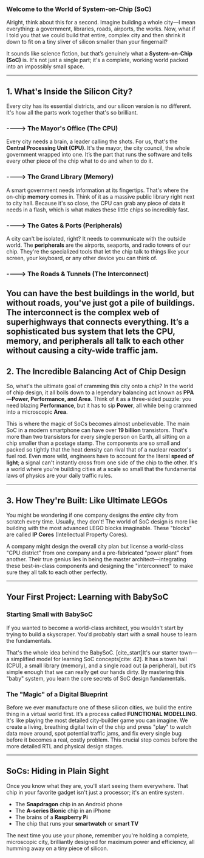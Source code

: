 



 ### Welcome to the World of System-on-Chip (SoC)

Alright, think about this for a second. Imagine building a whole city—I mean everything: a government, libraries, roads, airports, the works. Now, what if I told you that we could build that entire, complex city and then shrink it down to fit on a tiny sliver of silicon smaller than your fingernail?

It sounds like science fiction, but that’s genuinely what a **System-on-Chip (SoC)** is. It's not just a single part; it's a complete, working world packed into an impossibly small space.


---


## 1. What's Inside the Silicon City? 

Every city has its essential districts, and our silicon version is no different. It's how all the parts work together that's so brilliant.

### ----> The Mayor's Office (The CPU)
Every city needs a brain, a leader calling the shots. For us, that's the **Central Processing Unit (CPU)**. It's the mayor, the city council, the whole government wrapped into one. It’s the part that runs the software and tells every other piece of the chip what to do and when to do it.

### ----> The Grand Library (Memory)
A smart government needs information at its fingertips. That's where the on-chip **memory** comes in. Think of it as a massive public library right next to city hall. Because it's so close, the CPU can grab any piece of data it needs in a flash, which is what makes these little chips so incredibly fast.

### ----> The Gates & Ports (Peripherals)
A city can't be isolated, right? It needs to communicate with the outside world. The **peripherals** are the airports, seaports, and radio towers of our chip. They're the specialized tools that let the chip talk to things like your screen, your keyboard, or any other device you can think of.

### ----> The Roads & Tunnels (The Interconnect)
You can have the best buildings in the world, but without roads, you've just got a pile of buildings. The **interconnect** is the complex web of superhighways that connects everything. It’s a sophisticated bus system that lets the CPU, memory, and peripherals all talk to each other without causing a city-wide traffic jam.
---

## 2. The Incredible Balancing Act of Chip Design

So, what's the ultimate goal of cramming this city onto a chip? In the world of chip design, it all boils down to a legendary balancing act known as **PPA**—**Power, Performance, and Area**. Think of it as a three-sided puzzle: you need blazing **Performance**, but it has to sip **Power**, all while being crammed into a microscopic **Area**.

This is where the magic of SoCs becomes almost unbelievable. The main SoC in a modern smartphone can have over **19 billion** transistors. That's more than two transistors for every single person on Earth, all sitting on a chip smaller than a postage stamp. The components are so small and packed so tightly that the heat density can rival that of a nuclear reactor's fuel rod. Even more wild, engineers have to account for the literal **speed of light**; a signal can't instantly cross from one side of the chip to the other. It's a world where you're building cities at a scale so small that the fundamental laws of physics are your daily traffic rules.

---

## 3. How They're Built: Like Ultimate LEGOs

You might be wondering if one company designs the *entire* city from scratch every time. Usually, they don't! The world of SoC design is more like building with the most advanced LEGO blocks imaginable. These "blocks" are called **IP Cores** (Intellectual Property Cores).

A company might design the overall city plan but license a world-class "CPU district" from one company and a pre-fabricated "power plant" from another. Their true genius lies in being the master architect—integrating these best-in-class components and designing the "interconnect" to make sure they all talk to each other perfectly.

---

## Your First Project: Learning with BabySoC

### Starting Small with BabySoC 
If you wanted to become a world-class architect, you wouldn't start by trying to build a skyscraper. You'd probably start with a small house to learn the fundamentals.

That's the whole idea behind the BabySoC. [cite_start]It's our starter town—a simplified model for learning SoC concepts[cite: 42]. It has a town hall (CPU), a small library (memory), and a single road out (a peripheral), but it’s simple enough that we can really get our hands dirty. By mastering this "baby" system, you learn the core secrets of SoC design fundamentals.

### The "Magic" of a Digital Blueprint 
Before we ever manufacture one of these silicon cities, we build the entire thing in a virtual world first. It’s a process called **FUNCTIONAL MODELLING**. It's like playing the most detailed city-builder game you can imagine. We create a living, breathing digital twin of the chip and press "play" to watch data move around, spot potential traffic jams, and fix every single bug before it becomes a real, costly problem. This crucial step comes before the more detailed RTL and physical design stages.

---

## SoCs: Hiding in Plain Sight

Once you know what they are, you'll start seeing them everywhere. That chip in your favorite gadget isn't just a processor; it's an entire system.
* The **Snapdragon** chip in an Android phone
* The **A-series Bionic** chip in an iPhone
* The brains of a **Raspberry Pi**
* The chip that runs your **smartwatch** or **smart TV**

The next time you use your phone, remember you're holding a complete, microscopic city, brilliantly designed for maximum power and efficiency, all humming away on a tiny piece of silicon.
